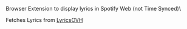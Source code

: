 Browser Extension to display lyrics in Spotify Web (not Time Synced)\

Fetches Lyrics from [LyricsOVH](https://lyricsovh.docs.apiary.io/)
